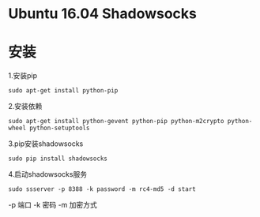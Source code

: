 # Ubuntu 16.04 Shadowsocks

# 安装

1.安装pip

`sudo apt-get install python-pip`

2.安装依赖

`sudo apt-get install python-gevent python-pip python-m2crypto python-wheel python-setuptools`

3.pip安装shadowsocks

`sudo pip install shadowsocks`

4.启动shadowsocks服务

`sudo ssserver -p 8388 -k password -m rc4-md5 -d start`

-p 端口
-k 密码
-m 加密方式

